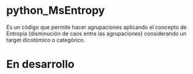 # python_MsEntropy
Es un código que permite hacer agrupaciones aplicando el concepto de Entropía (disminución de caos entre las agrupaciones) considerando un target dicotómico o categórico.

# En desarrollo
